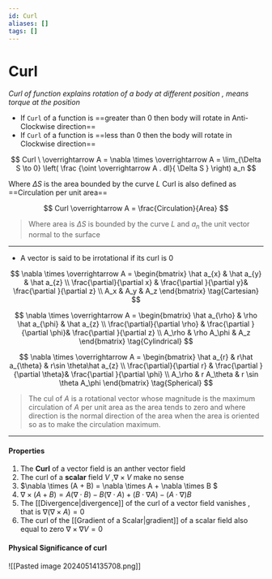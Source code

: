```yaml
---
id: Curl
aliases: []
tags: []
---
```


# Curl

_Curl of function explains rotation of a body at different position , means torque at the position_

- If `Curl` of a function is ==greater than 0 then body will rotate in Anti-Clockwise direction==
- If `Curl` of a function is ==less than 0 then the body will rotate in Clockwise direction==

$$
Curl \ \overrightarrow A = \nabla \times \overrightarrow A = \lim_{\Delta S \to 0}  \left( \frac {\oint \overrightarrow A . dl}{ \Delta S }  \right) a_n
$$

Where $\Delta S$ is the area bounded by the curve $L$
Curl is also defined as ==Circulation per unit area==

$$
 Curl \overrightarrow A = \frac{Circulation}{Area}
$$

> Where area is $\Delta S$ is bounded by the curve $L$ and $a_n$ the unit vector normal to the surface

---

- A vector is said to be irrotational if its curl is $0$

$$
 \nabla \times \overrightarrow A = \begin{bmatrix} \hat a_{x} & \hat a_{y} & \hat a_{z} \\ \frac{\partial}{\partial x} & \frac{\partial }{\partial y}& \frac{\partial }{\partial z} \\ A_x & A_y & A_z \end{bmatrix} \tag{Cartesian}
$$

$$
 \nabla \times \overrightarrow A = \begin{bmatrix} \hat a_{\rho} & \rho \hat a_{\phi} & \hat a_{z} \\ \frac{\partial}{\partial \rho} & \frac{\partial }{\partial \phi}& \frac{\partial }{\partial z} \\ A_\rho & \rho A_\phi & A_z \end{bmatrix} \tag{Cylindrical}
$$

$$
 \nabla \times \overrightarrow A = \begin{bmatrix} \hat a_{r} & r\hat a_{\theta} & r\sin \theta\hat a_{z} \\ \frac{\partial}{\partial r} & \frac{\partial }{\partial \theta}& \frac{\partial }{\partial \phi} \\ A_\rho & r A_\theta & r \sin \theta A_\phi \end{bmatrix} \tag{Spherical}
$$

> The cul of $A$ is a rotational vector whose magnitude is the maximum circulation of $A$ per unit area as the area tends to zero and where direction is the normal direction of the area when the area is oriented so as to make the circulation maximum.

---

#### Properties

1. The **Curl** of a vector field is an anther vector field
2. The curl of a **scalar** field $V$ ,$\nabla \times V$ make no sense
3. $\nabla \times (A + B) = \nabla \times A + \nabla \times B $
4. $\nabla \times (A + B) = A(\nabla \cdot B ) - B ( \nabla \cdot A ) + (B \cdot \nabla A ) -(A \cdot \nabla ) B$
5. The [[Divergence|divergence]] of the curl of a vector field vanishes , that is $\nabla(\nabla \times A) = 0$
6. The curl of the [[Gradient of a Scalar|gradient]] of a scalar field also equal to zero $\nabla \times \nabla V = 0$

#### Physical Significance of curl

![[Pasted image 20240514135708.png]]

